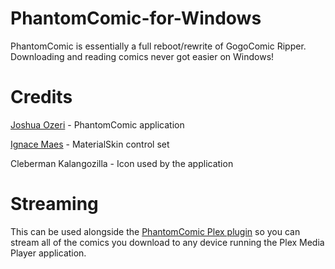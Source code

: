 # PhantomComic-for-Windows
PhantomComic is essentially a full reboot/rewrite of GogoComic Ripper. Downloading and reading comics never got easier on Windows!

# Credits
[Joshua Ozeri](http://www.github.com/xeclutch) - PhantomComic application

[Ignace Maes](http://www.github.com/ignacemaes) - MaterialSkin control set

Cleberman Kalangozilla - Icon used by the application

# Streaming
This can be used alongside the [PhantomComic Plex plugin](http://www.github.com/xeclutch/phantomcomic.bundle) so you can stream all of the comics you download to any device running the Plex Media Player application.
